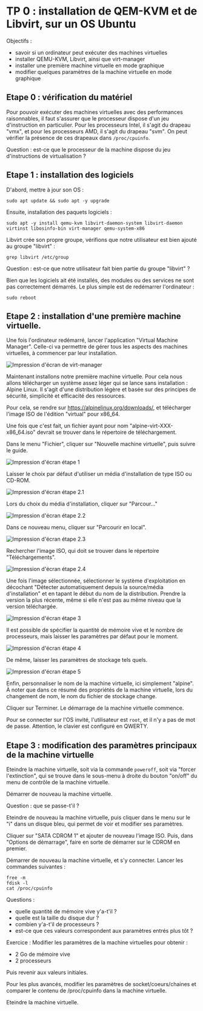 # TP 0 : installation de QEM-KVM et de Libvirt, sur un OS Ubuntu

Objectifs :

- savoir si un ordinateur peut exécuter des machines virtuelles
- installer QEMU-KVM, Libvirt, ainsi que virt-manager
- installer une première machine virtuelle en mode graphique
- modifier quelques paramètres de la machine virtuelle en mode graphique

## Etape 0 : vérification du matériel

Pour pouvoir exécuter des machines virtuelles avec des performances
raisonnables, il faut s'assurer que le processeur dispose d'un jeu
d'instruction en particulier. Pour les processeurs Intel, il s'agit du drapeau
"vmx", et pour les processeurs AMD, il s'agit du drapeau "svm". On peut
vérifier la présence de ces drapeaux dans `/proc/cpuinfo`.

Question : est-ce que le processeur de la machine dispose du jeu d'instructions
de virtualisation ?

## Etape 1 : installation des logiciels

D'abord, mettre à jour son OS :
```
sudo apt update && sudo apt -y upgrade 
```

Ensuite, installation des paquets logiciels :
```
sudo apt -y install qemu-kvm libvirt-daemon-system libvirt-daemon virtinst libosinfo-bin virt-manager qemu-system-x86
```

Libvirt crée son propre groupe, vérifions que notre utilisateur est bien ajouté
au groupe "libvirt" :
```
grep libvirt /etc/group
```

Question : est-ce que notre utilisateur fait bien partie du groupe "libvirt" ?

Bien que les logiciels ait été installés, des modules ou des services ne sont
pas correctement démarrés. Le plus simple est de redémarrer l'ordinateur :
```
sudo reboot
```

## Etape 2 : installation d'une première machine virtuelle.
Une fois l'ordinateur redémarré, lancer l'application "Virtual Machine
Manager". Celle-ci va permettre de gérer tous les aspects des machines
virtuelles, à commencer par leur installation.

![Impression d'écran de virt-manager](pictures/tp0_vmm.png)

Maintenant installons notre première machine virtuelle. Pour cela nous allons
télécharger un système assez léger qui se lance sans installation : Alpine
Linux. Il s'agit d'une distribution légère et basée sur des principes de
sécurité, simplicité et efficacité des ressources.

Pour cela, se rendre sur https://alpinelinux.org/downloads/, et télécharger
l'image ISO de l'édition "virtual" pour x86_64.

Une fois que c'est fait, un fichier ayant pour nom
"alpine-virt-XXX-x86_64.iso" devrait se trouver dans le répertoire de
téléchargement.

Dans le menu "Fichier", cliquer sur "Nouvelle machine virtuelle", puis suivre
le guide.

![Impression d'écran étape 1](pictures/tp0_newvm_step1.png)

Laisser le choix par défaut d'utiliser un média d'installation de type
ISO ou CD-ROM.

![Impression d'écran étape 2.1](pictures/tp0_newvm_step2_1.png)

Lors du choix du média d'installation, cliquer sur "Parcour..."

![Impression d'écran étape 2.2](pictures/tp0_newvm_step2_2.png)

Dans ce nouveau menu, cliquer sur "Parcourir en local".

![Impression d'écran étape 2.3](pictures/tp0_newvm_step2_3.png)

Rechercher l'image ISO, qui doit se trouver dans le répertoire
"Téléchargements".

![Impression d'écran étape 2.4](pictures/tp0_newvm_step2_4.png)

Une fois l'image sélectionnée, sélectionner le système d'exploitation en
décochant "Détecter automatiquement depuis la source/média d'installation" et
en tapant le début du nom de la distribution. Prendre la version la plus
récente, même si elle n'est pas au même niveau que la version téléchargée.

![Impression d'écran étape 3](pictures/tp0_newvm_step3.png)

Il est possible de spécifier la quantité de mémoire vive et le nombre de
processeurs, mais laisser les paramètres par défaut pour le moment.

![Impression d'écran étape 4](pictures/tp0_newvm_step4.png)

De même, laisser les paramètres de stockage tels quels.

![Impression d'écran étape 5](pictures/tp0_newvm_step5.png)

Enfin, personnaliser le nom de la machine virtuelle, ici simplement "alpine". À
noter que dans ce résumé des propriétés de la machine virtuelle, lors du
changement de nom, le nom du fichier de stockage change.

Cliquer sur Terminer. Le démarrage de la machine virtuelle commence.

Pour se connecter sur l'OS invité, l'utilisateur est `root`, et il n'y a pas de
mot de passe. Attention, le clavier est configuré en QWERTY.

## Etape 3 : modification des paramètres principaux de la machine virtuelle

Eteindre la machine virtuelle, soit via la commande `poweroff`, soit via
"forcer l'extinction", qui se trouve dans le sous-menu à droite du bouton
"on/off" du menu de contrôle de la machine virtuelle.

Démarrer de nouveau la machine virtuelle.

Question : que se passe-t'il ?

Eteindre de nouveau la machine virtuelle, puis cliquer dans le menu sur le "i"
dans un disque bleu, qui permet de voir et modifier ses paramètres.

Cliquer sur "SATA CDROM 1" et ajouter de nouveau l'image ISO. Puis, dans
"Options de démarrage", faire en sorte de démarrer sur le CDROM en premier.

Démarrer de nouveau la machine virtuelle, et s'y connecter.
Lancer les commandes suivantes :
```
free -m
fdisk -l
cat /proc/cpuinfo
```

Questions :
- quelle quantité de mémoire vive y'a-t'il ?
- quelle est la taille du disque dur ?
- combien y'a-t'il de processeurs ? 
- est-ce que ces valeurs correspondent aux paramètres entrés plus tôt ?

Exercice : 
Modifier les paramètres de la machine virtuelles pour obtenir :
- 2 Go de mémoire vive
- 2 processeurs

Puis revenir aux valeurs initiales.

Pour les plus avancés, modifier les paramètres de socket/coeurs/chaines et
comparer le contenu de /proc/cpuinfo dans la machine virtuelle.

Eteindre la machine virtuelle.
